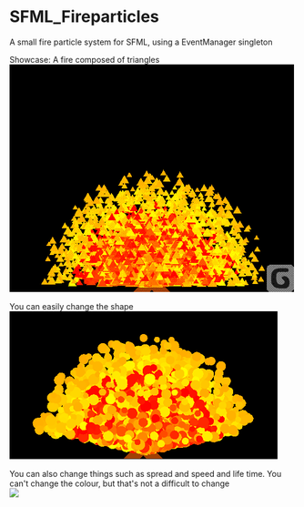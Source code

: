 # SFML_Fireparticles

A small fire particle system for SFML, using a EventManager singleton

Showcase:
A fire composed of triangles  
![](Fire.gif)

You can easily change the shape  
![](FireCircle.gif)

You can also change things such as spread and speed and life time. You can't change the colour, but that's not a difficult to change  
![](Spew.gif) 
